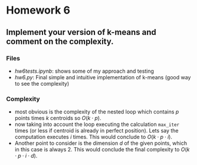 # Homework 6
## Implement your version of k-means and comment on the complexity.

### Files
- *hw6tests.ipynb*: shows some of my approach and testing
- *hw6.py*: Final simple and intuitive implementation of k-means (good way to see the complexity)

### Complexity
- most obvious is the complexity of the nested loop which contains $p$ points times $k$ centroids so $O(k\cdot p)$.
- now taking into account the loop executing the calculation `max_iter` times (or less if centroid is already in perfect position). Lets say the computation executes $i$ times. This would conclude to $O(k\cdot p\cdot i)$.
- Another point to consider is the dimension $d$ of the given points, which in this case is always 2. This would conclude the final complexity to $O(k\cdot p\cdot i\cdot d)$.